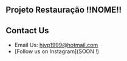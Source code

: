                                    
## Projeto Restauração !!NOME!!


## Contact Us

- Email Us: hjvp1999@hotmail.com
- [Follow us on Instagram](SOON !)
